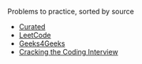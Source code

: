 Problems to practice, sorted by source

* [Curated](Curated)
* [LeetCode](LeetCode)
* [Geeks4Geeks](Geeks4Geeks)
* [Cracking the Coding Interview](CrackingTheCodingInterview)
